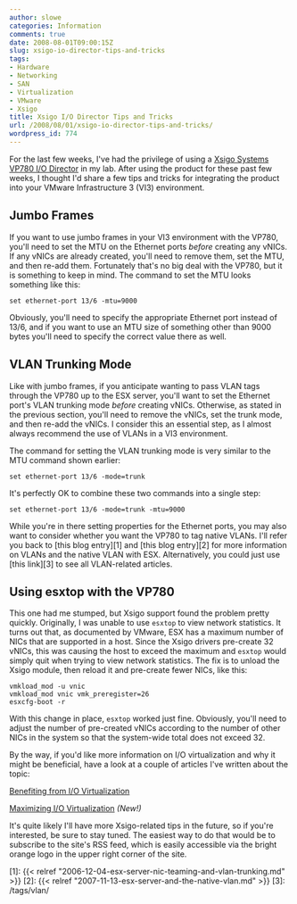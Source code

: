 ```yaml
---
author: slowe
categories: Information
comments: true
date: 2008-08-01T09:00:15Z
slug: xsigo-io-director-tips-and-tricks
tags:
- Hardware
- Networking
- SAN
- Virtualization
- VMware
- Xsigo
title: Xsigo I/O Director Tips and Tricks
url: /2008/08/01/xsigo-io-director-tips-and-tricks/
wordpress_id: 774
---
```


For the last few weeks, I've had the privilege of using a [Xsigo Systems VP780 I/O Director](http://www.xsigo.com/products/io_director.html) in my lab. After using the product for these past few weeks, I thought I'd share a few tips and tricks for integrating the product into your VMware Infrastructure 3 (VI3) environment.

## Jumbo Frames

If you want to use jumbo frames in your VI3 environment with the VP780, you'll need to set the MTU on the Ethernet ports _before_ creating any vNICs. If any vNICs are already created, you'll need to remove them, set the MTU, and then re-add them. Fortunately that's no big deal with the VP780, but it is something to keep in mind. The command to set the MTU looks something like this:

	set ethernet-port 13/6 -mtu=9000

Obviously, you'll need to specify the appropriate Ethernet port instead of 13/6, and if you want to use an MTU size of something other than 9000 bytes you'll need to specify the correct value there as well.

## VLAN Trunking Mode

Like with jumbo frames, if you anticipate wanting to pass VLAN tags through the VP780 up to the ESX server, you'll want to set the Ethernet port's VLAN trunking mode _before_ creating vNICs. Otherwise, as stated in the previous section, you'll need to remove the vNICs, set the trunk mode, and then re-add the vNICs. I consider this an essential step, as I almost always recommend the use of VLANs in a VI3 environment.

The command for setting the VLAN trunking mode is very similar to the MTU command shown earlier:

	set ethernet-port 13/6 -mode=trunk

It's perfectly OK to combine these two commands into a single step:

	set ethernet-port 13/6 -mode=trunk -mtu=9000

While you're in there setting properties for the Ethernet ports, you may also want to consider whether you want the VP780 to tag native VLANs. I'll refer you back to [this blog entry][1] and [this blog entry][2] for more information on VLANs and the native VLAN with ESX. Alternatively, you could just use [this link][3] to see all VLAN-related articles.

## Using esxtop with the VP780

This one had me stumped, but Xsigo support found the problem pretty quickly. Originally, I was unable to use `esxtop` to view network statistics. It turns out that, as documented by VMware, ESX has a maximum number of NICs that are supported in a host. Since the Xsigo drivers pre-create 32 vNICs, this was causing the host to exceed the maximum and `esxtop` would simply quit when trying to view network statistics. The fix is to unload the Xsigo module, then reload it and pre-create fewer NICs, like this:

	vmkload_mod -u vnic  
	vmkload_mod vnic vmk_preregister=26  
	esxcfg-boot -r

With this change in place, `esxtop` worked just fine. Obviously, you'll need to adjust the number of pre-created vNICs according to the number of other NICs in the system so that the system-wide total does not exceed 32.

By the way, if you'd like more information on I/O virtualization and why it might be beneficial, have a look at a couple of articles I've written about the topic:

[Benefiting from I/O Virtualization](http://searchservervirtualization.techtarget.com/tip/0,289483,sid94_gci1310580,00.html)  

[Maximizing I/O Virtualization](http://searchservervirtualization.techtarget.com/tip/0,289483,sid94_gci1322087,00.html) _(New!)_

It's quite likely I'll have more Xsigo-related tips in the future, so if you're interested, be sure to stay tuned. The easiest way to do that would be to subscribe to the site's RSS feed, which is easily accessible via the bright orange logo in the upper right corner of the site.

[1]: {{< relref "2006-12-04-esx-server-nic-teaming-and-vlan-trunking.md" >}}
[2]: {{< relref "2007-11-13-esx-server-and-the-native-vlan.md" >}}
[3]: /tags/vlan/
